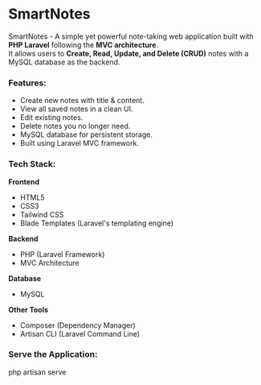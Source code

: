 # SmartNotes
SmartNotes - A simple yet powerful note-taking web application built with **PHP Laravel** following the **MVC architecture**.  
It allows users to **Create, Read, Update, and Delete (CRUD)** notes with a MySQL database as the backend.

### Features:
- Create new notes with title & content.
- View all saved notes in a clean UI.
- Edit existing notes.
- Delete notes you no longer need.
- MySQL database for persistent storage.
- Built using Laravel MVC framework.

### Tech Stack:
**Frontend**
- HTML5  
- CSS3
- Tailwind CSS
- Blade Templates (Laravel's templating engine)
  
**Backend**
- PHP (Laravel Framework)  
- MVC Architecture
  
**Database**
- MySQL
  
**Other Tools**
- Composer (Dependency Manager)  
- Artisan CLI (Laravel Command Line)  

### Serve the Application:
php artisan serve


